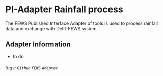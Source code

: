 # PI-Adapter Rainfall process
The FEWS Published Interface Adapter of tools is used to process rainfall data and exchange with Delft-FEWS system.

## Adapter Information

- to do

###### tags: `Github` `FEWS` `Adapter`